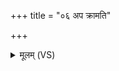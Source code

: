 +++
title = "०६ अप क्रामति"

+++
<details><summary>मूलम् (VS)</summary>

अप॑ क्रामति सू॒नृता॑ वी॒र्यं पुण्या॑ ल॒क्ष्मीः ॥
</details>